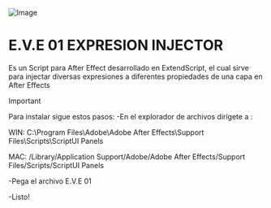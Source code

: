 ![Image](https://github.com/user-attachments/assets/dbc79bd5-3b3b-4e98-8e3d-a019d8a1c851)

# E.V.E 01 EXPRESION INJECTOR
Es un Script para After Effect desarrollado en ExtendScript, el cual sirve para injectar diversas expresiones a diferentes propiedades de una capa en After Effects

> [!IMPORTANT]
> Para instalar sigue estos pasos:
> -En el explorador de archivos dirígete a :
>
> WIN:      C:\Program Files\Adobe\Adobe After Effects\Support Files\Scripts\ScriptUI Panels
>
> MAC:        /Library/Application Support/Adobe/Adobe After Effects/Support Files/Scripts/ScriptUI Panels
>
> -Pega el archivo E.V.E 01
> 
> -Listo!
